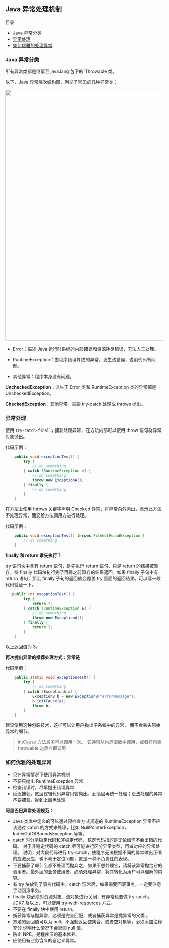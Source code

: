 ## Java 异常处理机制

目录

- [Java 异常分类](#java-异常分类)
- [异常处理](#异常处理)
- [如何优雅的处理异常](#如何优雅的处理异常)

### Java 异常分类

所有异常类都是继承至 java.lang 包下的 Throwable 类。

以下，Java 异常层次结构图，列举了常见的几种异常类：

<div align="center"><img src="https://upload-images.jianshu.io/upload_images/3297676-fbb20e337e8a4def.png?imageMogr2/auto-orient/strip%7CimageView2/2/w/1240" width= "800px"></div>



- Error：描述 Java 运行时系统的内部错误和资源耗尽错误，无法人工处理。

- RuntimeException：由程序错误导致的异常，发生该错误，说明代码有问题。

- 其他异常：程序本身没有问题。



**UncheckedException**：派生于 Error 类和 RuntimeException 类的异常都是 UncheckedException。

**CheckedException**：其他异常。需要 try-catch 处理或 throws 抛出。



### 异常处理

使用 `try-catch-finally` 捕获处理异常，在方法内部可以使用 throw 语句将异常对象抛出。

代码示例：

```java
	public void exceptionTest() {
        try {
            // do something
        } catch (RuntimeException e) {
            // do something
            throw new ExceptionA();
        } finally {
            // do something
        }
    }
```



在方法上使用 throws 关键字声明 Checked 异常，将异常向外抛出，表示此方法不处理异常，而交给方法调用方进行处理。

代码示例：

```java
	public void exceptionTest() throws FileNotFoundException {
        // do something
    }
```



**finally 和 return 谁先执行？**

try 语句块中含有 return 语句，是先执行 return 语句，只是 return 的结果被暂存，待 finally 代码块执行完了再将之前暂存的结果返回。如果 finally 子句中有 return 语句，那么 finally 子句的返回值会覆盖 try 里面的返回结果。可以写一段代码验证一下。

```java 
   public int exceptionTest() {
        try {
            return 2;
        } catch (RuntimeException e) {
            // do something
            throw new ExceptionA();
        } finally {
            return 3;
        }
    }
```

以上返回值为 3。

**再次抛出异常的推荐处理方式：异常链**

代码示例：

```java
	public static void exceptionTest() {
        try {
            // do something
        } catch (ExceptionA a) {
            ExceptionB b = new ExceptionB("errorMessage");
            b.initCause(a);
            throw b;
        }
    }
```

建议使用这种包装技术，这样可以让用户抛出子系统中的异常， 而不会丢失原始异常的细节。

> intCause 方法最多可以调用一次。 它通常从构造函数中调用，或者在创建 throwable 之后立即调用



### 如何优雅的处理异常

- 只在异常情况下使用异常机制
- 不要只抛出 RuntimeException 异常
- 检查错误时，尽早抛出错误异常
- 延迟捕获。底层逻辑代码异常只管抛出，到高层再统一处理；没法处理的异常不要捕获，抛到上层再处理



**阿里巴巴异常处理规范：**

- Java 类库中定义的可以通过预检查方式规避的 RuntimeException 异常不应该通过 catch 的方式来处理，比如:NullPointerException，IndexOutOfBoundsException 等等。 
- catch 时分清稳定代码和非稳定代码，稳定代码指的是无论如何不会出错的代码。 对于非稳定代码的 catch 尽可能进行区分异常类型，再做对应的异常处理。 说明：对大段代码进行 try-catch，使程序无法根据不同的异常做出正确的应激反应，也不利于定位问题，这是一种不负责任的表现。 
- 不要捕获了却什么都不处理而抛弃之，如果不想处理它，请将该异常抛给它的调用者。最外层的业务使用者，必须处理异常，将其转化为用户可以理解的内容。 
- 有 try 块放到了事务代码中，catch 异常后，如果需要回滚事务，一定要注意手动回滚事务。 
- finally 块必须对资源对象、流对象进行关闭，有异常也要做 try-catch。  JDK7 及以上，可以使用 try-with-resources 方式。 
- 不要在 finally 块中使用 return。
- 捕获异常与抛异常，必须是完全匹配，或者捕获异常是抛异常的父类 。
- 方法的返回值可以为 null，不强制返回空集合，或者空对象等，必须添加注释充分 说明什么情况下会返回 null 值。
- 防止 NPE，是程序员的基本修养。
- 应使用有业务含义的自定义异常。

